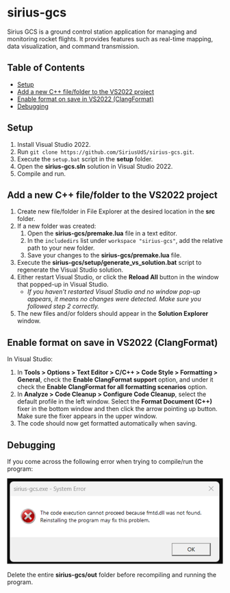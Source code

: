 # sirius-gcs

Sirius GCS is a ground control station application for managing and monitoring rocket flights. It provides features such as real-time mapping, data visualization, and command transmission.

## Table of Contents

- [Setup](#setup)
- [Add a new C++ file/folder to the VS2022 project](#add-a-new-c-filefolder-to-the-vs2022-project)
- [Enable format on save in VS2022 (ClangFormat)](#enable-format-on-save-in-vs2022-clangformat)
- [Debugging](#debugging)

## Setup

1. Install Visual Studio 2022.
2. Run `git clone https://github.com/SiriusUdS/sirius-gcs.git`.
3. Execute the `setup.bat` script in the **setup** folder.
4. Open the **sirius-gcs.sln** solution in Visual Studio 2022.
5. Compile and run.

## Add a new C++ file/folder to the VS2022 project

1. Create new file/folder in File Explorer at the desired location in the **src** folder.
2. If a new folder was created:
    1. Open the **sirius-gcs/premake.lua** file in a text editor.
    2. In the `includedirs` list under `workspace "sirius-gcs"`, add the relative path to your new folder.
    3. Save your changes to the **sirius-gcs/premake.lua** file.
3. Execute the **sirius-gcs/setup/generate_vs_solution.bat** script to regenerate the Visual Studio solution.
4. Either restart Visual Studio, or click the **Reload All** button in the window that popped-up in Visual Studio.
    - *If you haven't restarted Visual Studio and no window pop-up appears, it means no changes were detected. Make sure you followed step 2 correctly.*
5. The new files and/or folders should appear in the **Solution Explorer** window.

## Enable format on save in VS2022 (ClangFormat)

In Visual Studio:
1. In **Tools > Options > Text Editor > C/C++ > Code Style > Formatting > General**, check the **Enable ClangFormat support** option, and under it check the **Enable ClangFormat for all formatting scenarios** option.
2. In **Analyze > Code Cleanup > Configure Code Cleanup**, select the default profile in the left window. Select the **Format Document (C++)** fixer in the bottom window and then click the arrow pointing up button. Make sure the fixer appears in the upper window.
3. The code should now get formatted automatically when saving.

## Debugging

If you come across the following error when trying to compile/run the program:

![Screenshot of the "fmtd.dll was not found" Windows error.](./assets/images/fmtd_dll_not_found.png)

Delete the entire **sirius-gcs/out** folder before recompiling and running the program.
